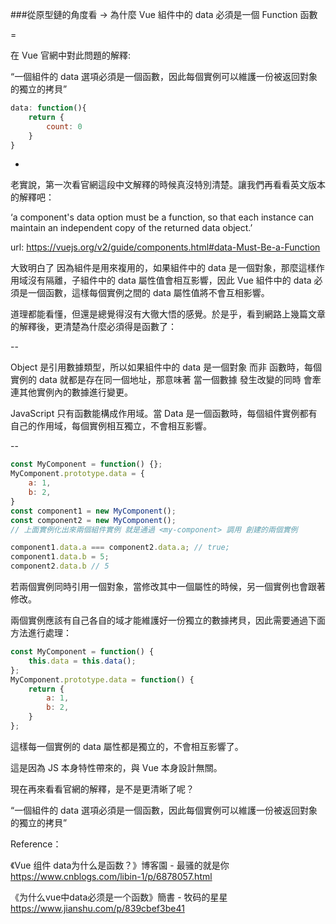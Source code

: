 ###從原型鏈的角度看 -> 為什麼 Vue 組件中的 data 必須是一個 Function 函數

=

在 Vue 官網中對此問題的解釋:

“一個組件的 data 選項必須是一個函數，因此每個實例可以維護一份被返回對象的獨立的拷貝”

```js
data: function(){
    return {
		count: 0
    }
}
```

-

老實說，第一次看官網這段中文解釋的時候真沒特別清楚。讓我們再看看英文版本的解釋吧：

‘a component's data option must be a function, so that each instance can maintain an independent copy of the returned data object.’

url: https://vuejs.org/v2/guide/components.html#data-Must-Be-a-Function

大致明白了 因為組件是用來複用的，如果組件中的 data 是一個對象，那麼這樣作用域沒有隔離，子組件中的 data 屬性值會相互影響，因此 Vue 組件中的 data 必須是一個函數，這樣每個實例之間的 data 屬性值將不會互相影響。

道理都能看懂，但還是總覺得沒有大徹大悟的感覺。於是乎，看到網路上幾篇文章的解釋後，更清楚為什麼必須得是函數了：

--

Object 是引用數據類型，所以如果組件中的 data 是一個對象 而非 函數時，每個實例的 data 就都是存在同一個地址，那意味著 當一個數據 發生改變的同時 會牽連其他實例內的數據進行變更。

JavaScript 只有函數能構成作用域。當 Data 是一個函數時，每個組件實例都有自己的作用域，每個實例相互獨立，不會相互影響。

--

```js
const MyComponent = function() {};
MyComponent.prototype.data = {
    a: 1,
    b: 2,
}
const component1 = new MyComponent();
const component2 = new MyComponent();
// 上面實例化出來兩個組件實例 就是通過 <my-component> 調用 創建的兩個實例

component1.data.a === component2.data.a; // true;
component1.data.b = 5;
component2.data.b // 5
```

若兩個實例同時引用一個對象，當修改其中一個屬性的時候，另一個實例也會跟著修改。

兩個實例應該有自己各自的域才能維護好一份獨立的數據拷貝，因此需要通過下面方法進行處理：

```js
const MyComponent = function() {
    this.data = this.data();
};
MyComponent.prototype.data = function() {
    return {
        a: 1,
        b: 2,
    }
};
```

這樣每一個實例的 data 屬性都是獨立的，不會相互影響了。

這是因為 JS 本身特性帶來的，與 Vue 本身設計無關。



現在再來看看官網的解釋，是不是更清晰了呢？

“一個組件的 data 選項必須是一個函數，因此每個實例可以維護一份被返回對象的獨立的拷貝”



Reference：

《Vue 组件 data为什么是函数？》博客園 - 最骚的就是你 https://www.cnblogs.com/libin-1/p/6878057.html

《为什么vue中data必须是一个函数》簡書 - 牧码的星星 https://www.jianshu.com/p/839cbef3be41













